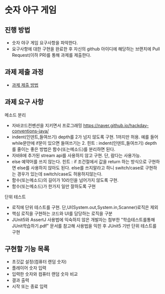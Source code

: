 # 숫자 야구 게임
## 진행 방법
* 숫자 야구 게임 요구사항을 파악한다.
* 요구사항에 대한 구현을 완료한 후 자신의 github 아이디에 해당하는 브랜치에 Pull Request(이하 PR)를 통해 과제를 제출한다.

## 과제 제출 과정
* [과제 제출 방법](https://github.com/next-step/nextstep-docs/tree/master/precourse)

## 과제 요구 사항
메소드 분리
* 자바코드컨벤션을 지키면서 프로그래밍
https://naver.github.io/hackday-conventions-java/
* indent(인덴트,들여쓰기) depth를 2가 넘지 않도록 구현. 1까지만 허용.
예를 들어 while문안에 if문이 있으면 들여쓰기는 2.
힌트 : indent(인덴트,들여쓰기) depth를 줄이는 좋은 방법은 함수(또는메소드)를 분리하면 된다.
* 자바8에 추가된 stream api를 사용하지 않고 구현. 단, 람다는 사용가능.
* else 예약어를 쓰지 않는다.
힌트 : if 조건절에서 값을 return 하는 방식으로 구현하면 else를 사용하지 않아도 된다.
else를 쓰지말라고 하니 switch/case로 구현하는 경우가 있는데 switch/case도 허용하지않는다.
* 함수(또는메소드)의 길이가 10라인을 넘어가지 않도록 구현.
* 함수(또는메소드)가 한가지 일만 잘하도록 구현

단위 테스트
* 로직에 단위 테스트를 구현. 단,UI(System.out,System.in,Scanner)로직은 제외
* 핵심 로직을 구현하는 코드와 UI를 담당하는 로직을 구분
* JUnit5와 AssertJ 사용법에 익숙하지 않은 개발자는 첨부한 "학습테스트를통해JUnit학습하기.pdf" 문서를 참고해 사용법을 익힌 후 JUnit5 기반 단위 테스트를 구현

## 구현할 기능 목록
* 초깃값 설정(컴퓨터 랜덤 숫자)
* 플레이어 숫자 입력
* 입력한 숫자와 컴퓨터 랜덤 숫자 비교
* 결과 출력
* 시작 또는 종료 입력
